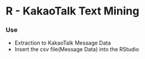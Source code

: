 # R - KakaoTalk Text Mining


### Use
* Extraction to KakaoTalk Message Data
* Insert the csv file(Message Data) into the RStudio
